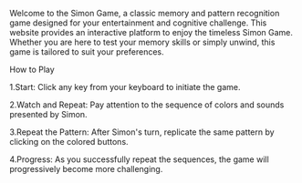 Welcome to the Simon Game, a classic memory and pattern recognition game designed for your entertainment and cognitive challenge. 
This website provides an interactive platform to enjoy the timeless Simon Game. 
Whether you are here to test your memory skills or simply unwind, this game is tailored to suit your preferences.

How to Play

1.Start: Click any key from your keyboard to initiate the game.

2.Watch and Repeat: Pay attention to the sequence of colors and sounds presented by Simon.

3.Repeat the Pattern: After Simon's turn, replicate the same pattern by clicking on the colored buttons.

4.Progress: As you successfully repeat the sequences, the game will progressively become more challenging.
